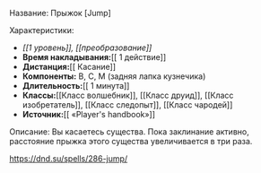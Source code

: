 Название: Прыжок \[Jump] 

Характеристики:
- *[[1 уровень]], [[преобразование]]*
- **Время накладывания:**[[ 1 действие]]
- **Дистанция:**[[ Касание]]
- **Компоненты:** В, С, М (задняя лапка кузнечика)
- **Длительность:**[[ 1 минута]]
- **Классы:**[[Класс  волшебник]], [[Класс друид]], [[Класс изобретатель]], [[Класс следопыт]], [[Класс чародей]]
- **Источник:**[[ «Player's handbook»]]

Описание:
Вы касаетесь существа. Пока заклинание активно, расстояние прыжка этого существа увеличивается в три раза.

https://dnd.su/spells/286-jump/